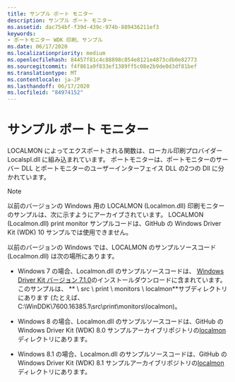 ```yaml
---
title: サンプル ポート モニター
description: サンプル ポート モニター
ms.assetid: dac754bf-f39d-439c-974b-889436211ef3
keywords:
- ポートモニター WDK 印刷、サンプル
ms.date: 06/17/2020
ms.localizationpriority: medium
ms.openlocfilehash: 84457f81c4c88898c854e8121e4873cdb0e82773
ms.sourcegitcommit: f4f861a9f833ef1389ff5c08e2b9de0d3df81bef
ms.translationtype: MT
ms.contentlocale: ja-JP
ms.lasthandoff: 06/17/2020
ms.locfileid: "84974152"
---
```

# <a name="sample-port-monitor"></a>サンプル ポート モニター

LOCALMON によってエクスポートされる関数は、ローカル印刷プロバイダー Localspl.dll に組み込まれています。 ポートモニターは、ポートモニターのサーバー DLL とポートモニターのユーザーインターフェイス DLL の2つの Dll に分かれています。

> [!NOTE]
> 以前のバージョンの Windows 用の LOCALMON (Localmon.dll) 印刷モニターのサンプルは、次に示すようにアーカイブされています。 LOCALMON (Localmon.dll) print monitor サンプルコードは、GitHub の Windows Driver Kit (WDK) 10 サンプルでは使用できません。

以前のバージョンの Windows では、LOCALMON のサンプルソースコード (Localmon.dll) は次の場所にあります。

- Windows 7 の場合、Localmon.dll のサンプルソースコードは、 [Windows Driver Kit バージョン 7.1.0](https://www.microsoft.com/en-us/download/details.aspx?id=11800)のインストールダウンロードに含まれています。 このサンプルは、 ** \\ src \\ print \\ monitors \\ localmon**サブディレクトリにあります (たとえば、C:\WinDDK\7600.16385.1\src\print\monitors\localmon)。

- Windows 8 の場合、Localmon.dll のサンプルソースコードは、GitHub の Windows Driver Kit (WDK) 8.0 サンプルアーカイブリポジトリの[localmon](https://github.com/microsoftarchive/msdn-code-gallery-microsoft/tree/master/Official%20Windows%20Driver%20Kit%20Sample/Windows%20Driver%20Kit%20(WDK)%208.0%20Samples/%5BC%2B%2B%5D-Windows%20Driver%20Kit%20(WDK)%208.0%20Samples/C%2B%2B/WDK%208.0%20Samples/Print%20Monitors%20Samples/Solution/localmon)ディレクトリにあります。

- Windows 8.1 の場合、Localmon.dll のサンプルソースコードは、GitHub の Windows Driver Kit (WDK) 8.1 サンプルアーカイブリポジトリの[localmon](https://github.com/microsoftarchive/msdn-code-gallery-microsoft/tree/master/Official%20Windows%20Driver%20Kit%20Sample/Windows%20Driver%20Kit%20(WDK)%208.1%20Samples/%5BC%2B%2B%5D-windows-driver-kit-81-cpp/WDK%208.1%20C%2B%2B%20Samples/Print%20Monitors%20Samples/C%2B%2B/localmon)ディレクトリにあります。
